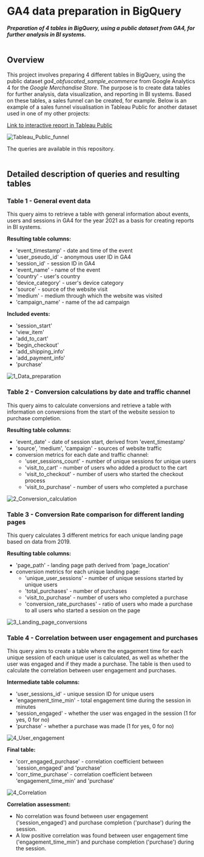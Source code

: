 # GA4 data preparation in BigQuery
***Preparation of 4 tables in BigQuery, using a public dataset from GA4, for further analysis in BI systems.***
<br>
<br>
## Overview
This project involves preparing 4 different tables in BigQuery, using the public dataset *ga4_obfuscated_sample_ecommerce* from Google Analytics 4 for the *Google Merchandise Store*.
The purpose is to create data tables for further analysis, data visualization, and reporting in BI systems. Based on these tables, a sales funnel can be created, for example. Below is an example of a sales funnel visualisation in Tableau Public for another dataset used in one of my other projects:

[Link to interactive report in Tableau Public](https://public.tableau.com/views/OnboardingFunnel_17296001028170/Dashboard1?:language=en-US&:sid=&:redirect=auth&:display_count=n&:origin=viz_share_link)

![Tableau_Public_funnel](https://github.com/user-attachments/assets/0b80a345-5ac7-4462-8429-139f49f576e9)

The queries are available in this repository.
<br>
<br>

## Detailed description of queries and resulting tables

### Table 1 - General event data
This query aims to retrieve a table with general information about events, users and sessions in GA4 for the year 2021 as a basis for creating reports in BI systems.

**Resulting table columns:**
- 'event_timestamp' - date and time of the event
- 'user_pseudo_id' - anonymous user ID in GA4
- 'session_id' - session ID in GA4
- 'event_name' - name of the event
- 'country' - user's country
- 'device_category' - user's device category
- 'source' - source of the website visit
- 'medium' - medium through which the website was visited
- 'campaign_name' - name of the ad campaign

**Included events:**
- 'session_start'
- 'view_item'
- 'add_to_cart'
- 'begin_checkout'
- 'add_shipping_info'
- 'add_payment_info'
- 'purchase'

![1_Data_preparation](https://github.com/user-attachments/assets/a1157b52-5fc2-4e87-a924-799a905913cd)


### Table 2 - Conversion calculations by date and traffic channel
This query aims to calculate conversions and retrieve a table with information on conversions from the start of the website session to purchase completion.

**Resulting table columns:**
- 'event_date' - date of session start, derived from 'event_timestamp'
- 'source', 'medium', 'campaign' - sources of website traffic
- conversion metrics for each date and traffic channel:
  - 'user_sessions_count' - number of unique sessions for unique users
  - 'visit_to_cart' - number of users who added a product to the cart
  - 'visit_to_checkout' - number of users who started the checkout process
  - 'visit_to_purchase' - number of users who completed a purchase

![2_Conversion_calculation](https://github.com/user-attachments/assets/3fc413c6-581f-4445-9ce8-42bba645676b)


### Table 3 - Conversion Rate comparison for different landing pages
This query calculates 3 different metrics for each unique landing page based on data from 2019.

**Resulting table columns:**
- 'page_path' - landing page path derived from 'page_location'
- conversion metrics for each unique landing page:
  - 'unique_user_sessions' - number of unique sessions started by unique users
  - 'total_purchases' - number of purchases
  - 'visit_to_purchase' - number of users who completed a purchase
  - 'conversion_rate_purchases' - ratio of users who made a purchase to all users who started a session on the page

![3_Landing_page_conversions](https://github.com/user-attachments/assets/9e83e1e9-ce24-4775-afaa-2b89c5409bb8)


### Table 4 - Correlation between user engagement and purchases
This query aims to create a table where the engagement time for each unique session of each unique user is calculated, as well as whether the user was engaged and if they made a purchase. The table is then used to calculate the correlation between user engagement and purchases.

**Intermediate table columns:**
- 'user_sessions_id' - unique session ID for unique users
- 'engagement_time_min' - total engagement time during the session in minutes
- 'session_engaged' - whether the user was engaged in the session (1 for yes, 0 for no)
- 'purchase' - whether a purchase was made (1 for yes, 0 for no)

![4_User_engagement](https://github.com/user-attachments/assets/e6391fb5-60ce-4fc1-8ce6-71dd7ac27b00)


**Final table:**
- 'corr_engaged_purchase' - correlation coefficient between 'session_engaged' and 'purchase'
- 'corr_time_purchase' - correlation coefficient between 'engagement_time_min' and 'purchase'

![4_Correlation](https://github.com/user-attachments/assets/8cf6428f-2ddb-4084-b583-1a16f4a636a3)

**Correlation assessment:**
- No correlation was found between user engagement ('session_engaged') and purchase completion ('purchase') during the session.
- A low positive correlation was found between user engagement time ('engagement_time_min') and purchase completion ('purchase') during the session.

